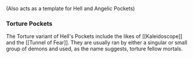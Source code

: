 (Also acts as a template for Hell and Angelic Pockets)

### Torture Pockets
The Torture variant of Hell's Pockets include the likes of [[Kaleidoscope]] and the [[Tunnel of Fear]]. They are usually ran by either a singular or small group of demons and used, as the name suggests, torture fellow mortals.
